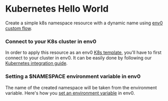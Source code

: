 # Kubernetes Hello World

Create a simple k8s namespace resource with a dynamic name using [env0 custom flow](https://docs.env0.com/docs/custom-flows).

### Connect to your K8s cluster in env0
In order to apply this resource as an env0 [K8s template](https://docs.env0.com/docs/k8s), you'll have to first connect to your cluster in env0. 
It can be easily done by following our [Kubernetes integration guide](https://docs.env0.com/docs/connect-your-cloud-account#kubernetes). 

### Setting a $NAMESPACE environment variable in env0
The name of the created namespace will be taken from the environment variable. Here's how you [set an environment variable](https://docs.env0.com/docs/variables#variable-settings) in env0.